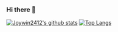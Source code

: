 ### Hi there 👋


[![Joywin2412's github stats](https://github-readme-stats.vercel.app/api?username=Joywin2412&count_private=true&show_icons=true&theme=radical&hide_rank=false)](https://github.com/Joywin2412/github-readme-stats)
[![Top Langs](https://github-readme-stats.vercel.app/api/top-langs/?username=Joywin2412)](https://github.com/Joywin2412/github-readme-stats)
<!-- - 🔭 I’m currently working on ...
- 🌱 I’m currently learning ...
- 👯 I’m looking to collaborate on ...
- 🤔 I’m looking for help with ...
- 💬 Ask me about ...
- 📫 How to reach me: ...
- 😄 Pronouns: ...
- ⚡ Fun fact: ... -->
